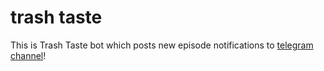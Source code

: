 # trash taste

This is Trash Taste bot which posts new episode notifications to [telegram channel](https://t.me/trashtaste)!